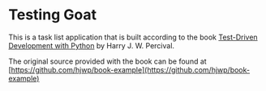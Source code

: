 # Testing Goat
This is a task list application that is built according to the book
[Test-Driven Development with Python](http://www.obeythetestinggoat.com)
by Harry J. W. Percival.

The original source provided with the book can be found at
[https://github.com/hjwp/book-example](https://github.com/hjwp/book-example)
